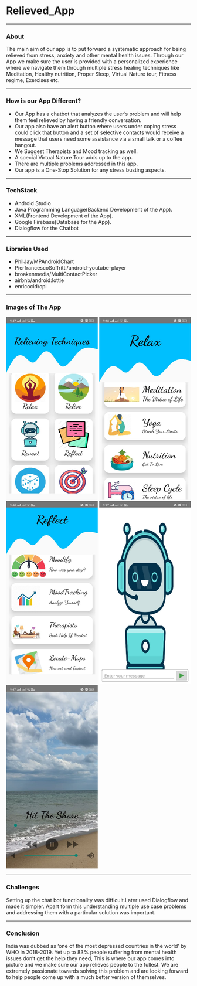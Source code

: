# Relieved_App
___

### About
The main aim of our app is to put forward a systematic approach for being relieved from stress, anxiety and other mental health issues. Through our App we make sure the user is provided with a personalized experience where we navigate them through multiple stress healing techniques like Meditation, Healthy nutrition, Proper Sleep, Virtual Nature tour, Fitness regime, Exercises etc.
___
### How is our App Different?
- Our App has a chatbot that analyzes the user’s problem and will help them feel relieved by having a friendly conversation.
- Our app also have an alert button where users under coping stress could click that button and a set of selective contacts would receive a message that users need some assistance via a small talk or a coffee hangout.
- We Suggest Therapists and Mood tracking as well.
- A special Virtual Nature Tour adds up to the app.
- There are multiple problems addressed in this app.
-   Our app is a One-Stop Solution for any stress busting aspects.
___
### TechStack
- Android Studio
- Java Programming Language(Backend Development of the App).
- XML(Frontend Development of the App).
- Google Firebase(Database for the App).
- Dialogflow for the Chatbot
___

### Libraries Used

- PhilJay/MPAndroidChart
- PierfrancescoSoffritti/android-youtube-player
- broakenmedia/MultiContactPicker
- airbnb/android:lottie
- enricocid/cpl

___

### Images of The App
<img src="https://github.com/Kiranmayep/Relieved_App/blob/master/2.jpeg" width="250" height="500" />   <img src="https://github.com/Kiranmayep/Relieved_App/blob/master/3.jpeg" width="250" height="500" />
<img src="https://github.com/Kiranmayep/Relieved_App/blob/master/4.jpeg" width="250" height="500" />
<img src="https://github.com/Kiranmayep/Relieved_App/blob/master/7.jpeg" width="250" height="500" />
<img src="https://github.com/Kiranmayep/Relieved_App/blob/master/8.jpeg" width="250" height="500" />
___

### Challenges
Setting up the chat bot functionality was difficult.Later used Dialogflow and made it simpler.
Apart form this understanding multiple use case problems and addressing them with a particular solution was important.
___

### Conclusion
India was dubbed as ‘one of the most depressed countries in the world’ by WHO in 2018-2019. Yet up to 83% people suffering from mental health issues don’t get the help they need, This is where our app comes into picture and we make sure our app relieves people to the fullest. We are extremely passionate towards solving this problem and are looking forward to help people come up with a much better version of themselves.




